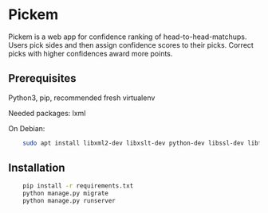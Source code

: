 Pickem
==========

Pickem is a web app for confidence ranking of head-to-head-matchups. Users pick sides and then assign confidence scores to their picks. Correct picks with higher confidences award more points.

Prerequisites
-------------
Python3, pip, recommended fresh virtualenv

Needed packages: lxml

On Debian:
```sh
    sudo apt install libxml2-dev libxslt-dev python-dev libssl-dev libffi-dev
```

Installation
------------

```sh
    pip install -r requirements.txt
    python manage.py migrate
    python manage.py runserver
```
